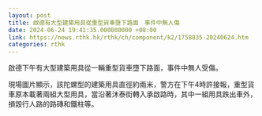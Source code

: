 ```yaml
---
layout: post
title: 啟德有大型建築用具從重型貨車墮下路面　事件中無人傷
date: 2024-06-24 19:41:35.000000000 +08:00
link: https://news.rthk.hk/rthk/ch/component/k2/1758835-20240624.htm
categories: rthk
---
```


啟德下午有大型建築用具從一輛重型貨車墮下路面，事件中無人受傷。

現場圖片顯示，該陀螺型的建築用具直徑約兩米，警方在下午4時許接報，重型貨車原本載著兩組大型用具，當沿著沐泰街轉入承啟路時，其中一組用具跌出車外，損毀行人路的路磚和鐵柱等。
